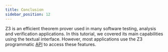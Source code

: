 ```yaml
---
title: Conclusion
sidebar_position: 12
---
```


Z3 is an efficient theorem prover used in many software testing, analysis and verification applications. In this tutorial, we covered its main capabilities using the textual interface. However, most applications use the Z3 programmatic [API](httpsz3prover.github.ioapihtmlindex.html) to access these features.